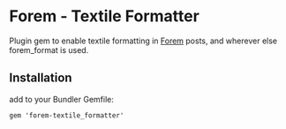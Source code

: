 # Forem - Textile Formatter #

Plugin gem to enable textile formatting in [Forem](https://github.com/radar/forem) posts, and wherever else forem_format is used.

## Installation ##

add to your Bundler Gemfile:

    gem 'forem-textile_formatter'
